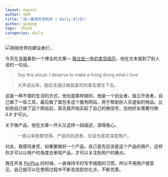 ```yaml
---
layout: mypost
author: 咕咚
title: "读一篇博文想到的 | Daily 07/01"
author: gudong
tags:  think
categories: daily
---
```


![网络世界的建设者们…](https://gitee.com/maoruibin/assert/raw/master/pic/2020/IMG_20200630_080426.jpg)

今天在[寻我](https://seekbetter.me/)看到一个博主的文章— [我过去一年的卖货经历](https://greatdk.com/1654.html)，他在文末提到了别人说的一句话。

> Say this aloud: I deserve to make a living doing what I love

> 大声说出来，我应该通过做我喜欢的事去谋生下去。

这是一种不错的生活的方式，他也是那样做的，他是一个创业者，独立开发者，自己做了一些工具，最后做了面包多这个服务网站，用于帮助别人买虚拟的物品，比如他自己做了这个网站后，首先就开始买起了自己的微信号，加他好友需要付款 4.9 才可以。

关于做产品，他在文章一开头又这样一段描述，深得我心。
> 一直以来我都觉得，产品的创造者，应该也是其深度用户。

对此，我感同身受，如果要做好一个产品，自己首先应该是这个产品的用户，这样你才可以以用户的角度去审视产品，才可以关注到用户的痛点。

我在开发 [PicPlus](https://www.coolapk.com/apk/name.gudong.pic) 的时候，一直保持平时写字插图的习惯，所以不用用户提意见，自己就可以在使用过程中不断去找到优化点，不断完善。

